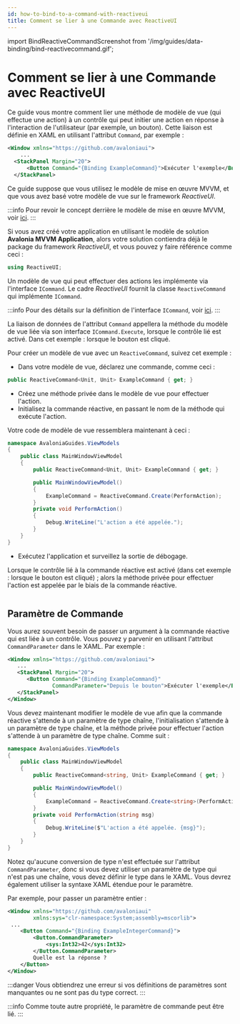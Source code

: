 ```yaml
---
id: how-to-bind-to-a-command-with-reactiveui
title: Comment se lier à une Commande avec ReactiveUI
---
```


import BindReactiveCommandScreenshot from '/img/guides/data-binding/bind-reactivecommand.gif';

# Comment se lier à une Commande avec ReactiveUI

Ce guide vous montre comment lier une méthode de modèle de vue (qui effectue une action) à un contrôle qui peut initier une action en réponse à l'interaction de l'utilisateur (par exemple, un bouton). Cette liaison est définie en XAML en utilisant l'attribut `Command`, par exemple :

```xml
<Window xmlns="https://github.com/avaloniaui">
    ...
  <StackPanel Margin="20">
      <Button Command="{Binding ExampleCommand}">Exécuter l'exemple</Button>
  </StackPanel>
```

Ce guide suppose que vous utilisez le modèle de mise en œuvre MVVM, et que vous avez basé votre modèle de vue sur le framework _ReactiveUI_.

:::info
Pour revoir le concept derrière le modèle de mise en œuvre MVVM, voir [ici](../../concepts/the-mvvm-pattern/).
:::

Si vous avez créé votre application en utilisant le modèle de solution **Avalonia MVVM Application**, alors votre solution contiendra déjà le package du framework _ReactiveUI_, et vous pouvez y faire référence comme ceci :

```csharp
using ReactiveUI;
```

Un modèle de vue qui peut effectuer des actions les implémente via l'interface `ICommand`. Le cadre _ReactiveUI_ fournit la classe `ReactiveCommand` qui implémente `ICommand`.

:::info
Pour des détails sur la définition de l'interface `ICommand`, voir [ici](https://docs.microsoft.com/en-gb/dotnet/api/system.windows.input.icommand?view=netstandard-2.0).
:::

La liaison de données de l'attribut `Command` appellera la méthode du modèle de vue liée via son interface `ICommand.Execute`, lorsque le contrôle lié est activé. Dans cet exemple : lorsque le bouton est cliqué.

Pour créer un modèle de vue avec un `ReactiveCommand`, suivez cet exemple :

- Dans votre modèle de vue, déclarez une commande, comme ceci :

```csharp
public ReactiveCommand<Unit, Unit> ExampleCommand { get; } 
```


-  Créez une méthode privée dans le modèle de vue pour effectuer l'action.
-  Initialisez la commande réactive, en passant le nom de la méthode qui exécute l'action.

Votre code de modèle de vue ressemblera maintenant à ceci :

```csharp
namespace AvaloniaGuides.ViewModels
{
    public class MainWindowViewModel 
    {
        public ReactiveCommand<Unit, Unit> ExampleCommand { get; }

        public MainWindowViewModel()
        {
            ExampleCommand = ReactiveCommand.Create(PerformAction);
        }
        private void PerformAction()
        {
            Debug.WriteLine("L'action a été appelée.");
        }
    }
}
```

-  Exécutez l'application et surveillez la sortie de débogage.

Lorsque le contrôle lié à la commande réactive est activé (dans cet exemple : lorsque le bouton est cliqué) ; alors la méthode privée pour effectuer l'action est appelée par le biais de la commande réactive.

<img src={BindReactiveCommandScreenshot} alt=""/>

## Paramètre de Commande

Vous aurez souvent besoin de passer un argument à la commande réactive qui est liée à un contrôle. Vous pouvez y parvenir en utilisant l'attribut `CommandParameter` dans le XAML. Par exemple :

```xml
<Window xmlns="https://github.com/avaloniaui">
   ...
   <StackPanel Margin="20">
      <Button Command="{Binding ExampleCommand}"
              CommandParameter="Depuis le bouton">Exécuter l'exemple</Button>
   </StackPanel>
</Window>
```

Vous devez maintenant modifier le modèle de vue afin que la commande réactive s'attende à un paramètre de type chaîne, l'initialisation s'attende à un paramètre de type chaîne, et la méthode privée pour effectuer l'action s'attende à un paramètre de type chaîne. Comme suit :

```csharp
namespace AvaloniaGuides.ViewModels
{
    public class MainWindowViewModel 
    {
        public ReactiveCommand<string, Unit> ExampleCommand { get; }

        public MainWindowViewModel()
        {
            ExampleCommand = ReactiveCommand.Create<string>(PerformAction);
        }
        private void PerformAction(string msg)
        {
            Debug.WriteLine($"L'action a été appelée. {msg}");
        }
    }
}
```

Notez qu'aucune conversion de type n'est effectuée sur l'attribut `CommandParameter`, donc si vous devez utiliser un paramètre de type qui n'est pas une chaîne, vous devez définir le type dans le XAML. Vous devrez également utiliser la syntaxe XAML étendue pour le paramètre.

Par exemple, pour passer un paramètre entier :

```xml
<Window xmlns="https://github.com/avaloniaui"
        xmlns:sys="clr-namespace:System;assembly=mscorlib">
 ...   
    <Button Command="{Binding ExampleIntegerCommand}">
        <Button.CommandParameter>
            <sys:Int32>42</sys:Int32>
        </Button.CommandParameter>
        Quelle est la réponse ?
    </Button>
</Window>
```

:::danger
Vous obtiendrez une erreur si vos définitions de paramètres sont manquantes ou ne sont pas du type correct.
:::

:::info
Comme toute autre propriété, le paramètre de commande peut être lié.
:::
